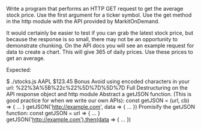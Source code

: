 Write a program that performs an HTTP GET request to get the average stock price. Use the first argument for a ticker symbol. Use the get method in the http module with the API provided by MarkitOnDemand.

It would certainly be easier to test if you can grab the latest stock price, but because the response is so small, there may not be an opportunity to demonstrate chunking. On the API docs you will see an example request for data to create a chart. This will give 365 of daily prices. Use these prices to get an average.

Expected:

$ ./stocks.js AAPL
$123.45
Bonus
Avoid using encoded characters in your url: %22%3A%5B%22c%22%5D%7D%5D%7D
Full Destructuring on the API response object and http module
Abstract a getJSON function. (This is good practice for when we write our own APIs):
const getJSON = (url, cb) => { ... }
getJSON('http://example.com', data => { ... })
Promisify the getJSON function:
const getJSON = url => { ... }
getJSON('http://example.com').then(data => { ... })
